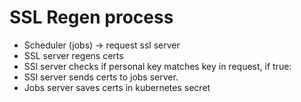 # SSL Regen process

+ Scheduler (jobs) -> request ssl server
+ SSL server regens certs
+ SSl server checks if personal key matches key in request, if true:
+ SSl server sends certs to jobs server.
+ Jobs server saves certs in kubernetes secret